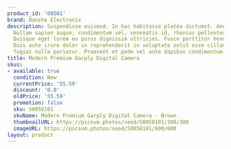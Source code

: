 ```yaml
---
product_id: '00581'
brand: Banshe Electronis
description: Suspendisse euismod. In hac habitasse platea dictumst. Aenean vestibulum.
  Nullam sapien augue, condimentum vel, venenatis id, rhoncus pellentesque, sapien.
  Quisque eget lorem eu purus dignissim ultricies. Fusce porttitor hendrerit ante.
  Duis aute irure dolor in reprehenderit in voluptate velit esse cillum dolore eu
  fugiat nulla pariatur. Praesent et pede vel ante dapibus condimentum.
title: Modern Premium Garply Digital Camera
skus:
- available: true
  condition: New
  currentPrice: '55.59'
  discount: '0.0'
  oldPrice: '55.59'
  promotion: false
  sku: S0058101
  skuName: Modern Premium Garply Digital Camera - Brown
  thumbnailURL: https://picsum.photos/seed/S0058101/300/300
  imageURL: https://picsum.photos/seed/S0058101/600/600
layout: product
---
```

